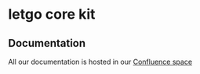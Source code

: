 # letgo core kit
## Documentation
All our documentation is hosted in our [Confluence space](https://ambatana.atlassian.net/wiki/display/IOS/iOS)
